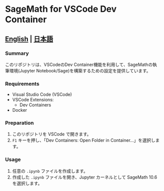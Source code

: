 # SageMath for VSCode Dev Container

## [English](./README.md) | [日本語](./README.ja.md)

### Summary

このリポジトリは、VSCodeのDev Container機能を利用して、SageMathの執筆環境(Jupyter Notebook/Sage)を構築するための設定を提供しています。

### Requirements

* Visual Studio Code (VSCode)
* VSCode Extensions:
  * Dev Containers
* Docker

### Preparation

1. このリポジトリを VSCode で開きます。
2. `F1` キーを押し、「Dev Containers: Open Folder in Container...」を選択します。

### Usage

1. 任意の `.ipynb` ファイルを作成します。
2. 作成した `.ipynb` ファイルを開き、Jupyter カーネルとして SageMath 10.6 を選択します。
